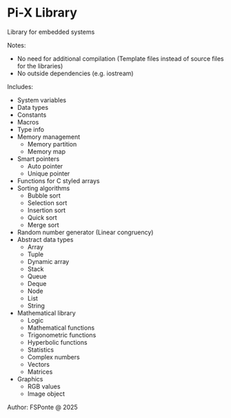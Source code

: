 # Pi-X Library
Library for embedded systems

Notes:
- No need for additional compilation (Template files instead of source files for the libraries)
- No outside dependencies (e.g. iostream)

Includes:
- System variables
- Data types
- Constants
- Macros
- Type info
- Memory management
  - Memory partition
  - Memory map
- Smart pointers
  - Auto pointer
  - Unique pointer
- Functions for C styled arrays
- Sorting algorithms
  - Bubble sort
  - Selection sort
  - Insertion sort
  - Quick sort
  - Merge sort
- Random number generator (Linear congruency)
- Abstract data types
  - Array
  - Tuple
  - Dynamic array
  - Stack
  - Queue
  - Deque
  - Node
  - List
  - String
- Mathematical library
  - Logic
  - Mathematical functions
  - Trigonometric functions
  - Hyperbolic functions
  - Statistics
  - Complex numbers
  - Vectors
  - Matrices
- Graphics
  - RGB values
  - Image object

Author: FSPonte @ 2025
